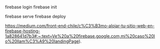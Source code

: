 firebase login
firebase init

firebase serve
firebase deploy

https://medium.com/front-end-chile/c%C3%B3mo-alojar-tu-sitio-web-en-firebase-hosting-1a828641d7b3#:~:text=Ve%20a%20firebase.google.com,mi%20caso%20lo%20llam%C3%A9%20landingPage).